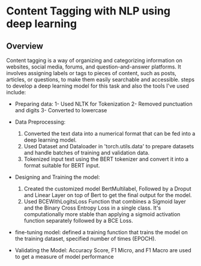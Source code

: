 # Content Tagging with NLP using deep learning

## Overview

Content tagging is a way of organizing and categorizing information on websites, social media, forums, and question-and-answer platforms. It involves assigning labels or tags to pieces of content, such as posts, articles, or questions, to make them easily searchable and accessible.
steps to develop a deep learning model for this task and also the tools I've used include:

- Preparing data:
  1- Used NLTK for Tokenization
  2- Removed punctuation and digits
  3- Converted to lowercase

- Data Preprocessing:
  1. Converted the text data into a numerical format that can be fed into a deep learning model.
  2. Used Dataset and Dataloader in 'torch.utils.data' to prepare datasets and handle batches of training and validation data.
  3. Tokenized input text using the BERT tokenizer and convert it into a format suitable for BERT input.
 
- Designing and Training the model:
  1. Created the customized model BertMultilabel, Followed by a Droput and Linear Layer on top of Bert to get the final output for the model.
  2. Used BCEWithLogitsLoss Function that combines a Sigmoid layer and the Binary Cross Entropy Loss in a single class. It's computationally more stable than applying a sigmoid activation function separately followed by a BCE Loss.  

- fine-tuning model:
    defined a training function that trains the model on the training dataset, specified number of times (EPOCH).
- Validating the Model:
    Accuracy Score, F1 Micro, and F1 Macro are used to get a measure of model performance

